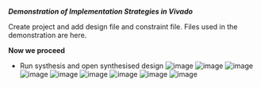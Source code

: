 ***Demonstration of Implementation Strategies in Vivado***

Create project and add design file and constraint file. Files used in the demonstration are here.

**Now we proceed**

- Run systhesis and open synthesised design
![image](https://user-images.githubusercontent.com/115934581/220157557-51240234-cc0b-46b9-a589-0a28b7ffbf93.png)
![image](https://user-images.githubusercontent.com/115934581/220158393-fb19884a-abe4-409c-bfe9-ca701e175592.png)
![image](https://user-images.githubusercontent.com/115934581/220158627-33e17c02-5d29-4d7d-964f-93b0393de310.png)
![image](https://user-images.githubusercontent.com/115934581/220165336-75601249-ec28-40ca-91ef-1f2ae55f604d.png)
![image](https://user-images.githubusercontent.com/115934581/220165465-4c8858c4-6acf-4097-b748-88012953541b.png)
![image](https://user-images.githubusercontent.com/115934581/220166644-246f88ff-bae4-4ac2-8a86-146d8a86d273.png)
![image](https://user-images.githubusercontent.com/115934581/220167105-f6bcb4fb-be62-44fd-b21d-11dba5d2f8d1.png)
![image](https://user-images.githubusercontent.com/115934581/220167471-8e49a662-73db-40c1-a3d6-da6a6a246abb.png)
![image](https://user-images.githubusercontent.com/115934581/220167585-51e93903-33b0-4172-935a-d8c7ba6925ab.png)



